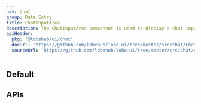 ```yaml
---
nav: Chat
group: Data Entry
title: ChatInputArea
description: The ChatInputArea component is used to display a chat input area with expandable and collapsible feature, and a send button to submit the chat message. It can be customized with actions and footer, and also supports input value change and composition event for Chinese input.
apiHeader:
  pkg: '@lobehub/ui/chat'
  docUrl: 'https://github.com/lobehub/lobe-ui/tree/master/src/chat/ChatInputArea/index.md'
  sourceUrl: 'https://github.com/lobehub/lobe-ui/tree/master/src/chat/ChatInputArea/index.tsx'
---
```


## Default

<code src="./demos/index.tsx" nopadding></code>

## APIs

<API></API>
